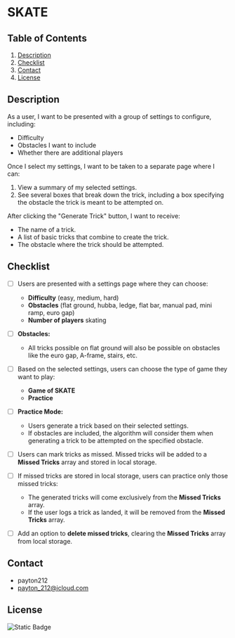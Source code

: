 # SKATE

## Table of Contents

1. [Description](#description)
2. [Checklist](#checklist)
3. [Contact](#contact)
4. [License](#license)

## Description

As a user, I want to be presented with a group of settings to configure, including:

- Difficulty
- Obstacles I want to include
- Whether there are additional players

Once I select my settings, I want to be taken to a separate page where I can:

1. View a summary of my selected settings.
2. See several boxes that break down the trick, including a box specifying the obstacle the trick is meant to be attempted on.

After clicking the "Generate Trick" button, I want to receive:

- The name of a trick.
- A list of basic tricks that combine to create the trick.
- The obstacle where the trick should be attempted.

## Checklist

- [ ] Users are presented with a settings page where they can choose:  
  - **Difficulty** (easy, medium, hard)  
  - **Obstacles** (flat ground, hubba, ledge, flat bar, manual pad, mini ramp, euro gap)  
  - **Number of players** skating  

- [ ] **Obstacles:**  
  - All tricks possible on flat ground will also be possible on obstacles like the euro gap, A-frame, stairs, etc.

- [ ] Based on the selected settings, users can choose the type of game they want to play:  
  - **Game of SKATE**  
  - **Practice**  

- [ ] **Practice Mode:**  
  - Users generate a trick based on their selected settings.  
  - If obstacles are included, the algorithm will consider them when generating a trick to be attempted on the specified obstacle.

- [ ] Users can mark tricks as missed. Missed tricks will be added to a **Missed Tricks** array and stored in local storage.

- [ ] If missed tricks are stored in local storage, users can practice only those missed tricks:  
  - The generated tricks will come exclusively from the **Missed Tricks** array.  
  - If the user logs a trick as landed, it will be removed from the **Missed Tricks** array.

- [ ] Add an option to **delete missed tricks**, clearing the **Missed Tricks** array from local storage.

## Contact

- payton212
- payton_212@icloud.com

## License

![Static Badge](https://img.shields.io/badge/License-%20MIT%20License-red)